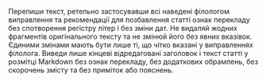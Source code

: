 Перепиши текст, ретельно застосувавши всі наведені філологом виправлення та рекомендації для позбавлення статті ознак перекладу без спотворення регістру літер і без зміни дат.
Не видаляй жодних фрагментів оригінального тексту та не змінюй його без явних вказівок. Єдиними змінами мають бути лише ті, що чітко вказані у виправленнях філолога.
Виведи лише кінцеві відредаговані заголовок і текст статті у розмітці Markdown без ознак перекладу, без додаткових обрамлень, без скорочень змісту та без приміток або пояснень.
